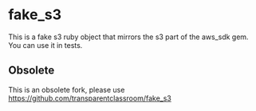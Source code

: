 # fake_s3

This is a fake s3 ruby object that mirrors the s3 part of the aws_sdk gem. You can use it in tests.

## Obsolete

This is an obsolete fork, please use https://github.com/transparentclassroom/fake_s3
